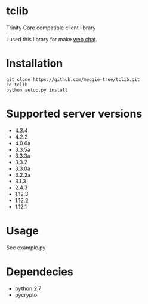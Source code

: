 tclib
=====

Trinity Core compatible client library

I used this library for make [web chat](https://www.corechat.eu/).

Installation
============
    git clone https://github.com/meggie-true/tclib.git
    cd tclib
    python setup.py install

Supported server versions
=========================
* 4.3.4
* 4.2.2
* 4.0.6a
* 3.3.5a
* 3.3.3a
* 3.3.2
* 3.3.0a
* 3.2.2a
* 3.1.3
* 2.4.3
* 1.12.3
* 1.12.2
* 1.12.1

Usage
=====
See example.py

Dependecies
===========
* python 2.7
* pycrypto

